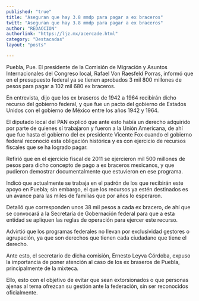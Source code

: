 ```yaml
---
published: "true"
title: "Aseguran que hay 3.8 mmdp para pagar a ex braceros"
twitt: "Aseguran que hay 3.8 mmdp para pagar a ex braceros"
author: "REDACCION"
authorlink: "https://ljz.mx/acercade.html"
category: "Destacadas"
layout: "posts"

---
```



  Puebla, Pue. El presidente de la Comisión de Migración y Asuntos Internacionales del Congreso local, Rafael Von Raesfeld Porras, informó que en el presupuesto federal ya se tienen aprobados 3 mil 800 millones de pesos para pagar a 102 mil 680 ex braceros.



  En entrevista, dijo que los ex braseros de 1942 a 1964 recibirán dicho recurso del gobierno federal, y que fue un pacto del gobierno de Estados Unidos con el gobierno de México entre los años 1942 y 1964.



  El diputado local del PAN explicó que ante esto había un derecho adquirido por parte de quienes sí trabajaron y fueron a la Unión Americana, de ahí que fue hasta el gobierno del ex presidente Vicente Fox cuando el gobierno federal reconoció esta obligación histórica y es con ejercicio de recursos fiscales que se ha logrado pagar.



  Refirió que en el ejercicio fiscal de 2011 se ejercieron mil 500 millones de pesos para dicho concepto de pago a ex braceros mexicanos, y que pudieron demostrar documentalmente que estuvieron en ese programa.



  Indicó que actualmente se trabaja en el padrón de los que recibirán este apoyo en Puebla; sin embargo, el que los recursos ya estén destinados es un avance para las miles de familias que por años lo esperaron.



  Detalló que corresponden unos 38 mil pesos a cada ex bracero, de ahí que se convocará a la Secretaría de Gobernación federal para que a esta entidad se apliquen las reglas de operación para ejercer este recurso.



  Advirtió que los programas federales no llevan por exclusividad gestores o agrupación, ya que son derechos que tienen cada ciudadano que tiene el derecho.



  Ante esto, el secretario de dicha comisión, Ernesto Leyva Córdoba, expuso la importancia de poner atención al caso de los ex braseros de Puebla, principalmente de la mixteca.



  Ello, esto con el objetivo de evitar que sean extorsionados o que personas ajenas al tema ofrezcan su gestión ante la federación, sin ser reconocidos oficialmente.

